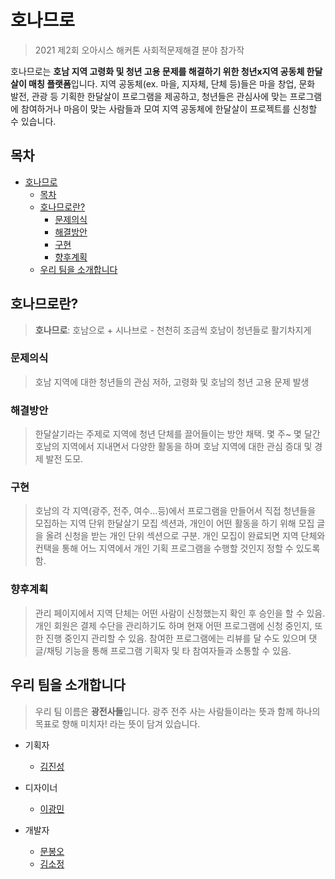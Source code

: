 # 호나므로

> 2021 제2회 오아시스 해커톤 사회적문제해결 분야 참가작

호나므로는 **호남 지역 고령화 및 청년 고용 문제를 해결하기 위한 청년x지역 공동체 한달살이 매칭 플랫폼**입니다. 지역 공동체(ex. 마을, 지자체, 단체 등)들은 마을 창업, 문화 발전, 관광 등 기획한 한달살이 프로그램을 제공하고, 청년들은 관심사에 맞는 프로그램에 참여하거나 마음이 맞는 사람들과 모여 지역 공동체에 한달살이 프로젝트를 신청할 수 있습니다.

## 목차

- [호나므로](#호나므로)
  - [목차](#목차)
  - [호나므로란?](#호나므로란)
    - [문제의식](#문제의식)
    - [해결방안](#해결방안)
    - [구현](#구현)
    - [향후계획](#향후계획)
  - [우리 팀을 소개합니다](#우리-팀을-소개합니다)

## 호나므로란?

> **호나므로**: 호남으로 + 시나브로 - 천천히 조금씩 호남이 청년들로 활기차지게

### 문제의식
> 호남 지역에 대한 청년들의 관심 저하, 고령화 및 호남의 청년 고용 문제 발생

### 해결방안
> 한달살기라는 주제로 지역에 청년 단체를 끌어들이는 방안 채택. 몇 주~ 몇 달간 호남의 지역에서 지내면서 다양한 활동을 하며 호남 지역에 대한 관심 증대 및 경제 발전 도모.

### 구현
> 호남의 각 지역(광주, 전주, 여수...등)에서 프로그램을 만들어서 직접 청년들을 모집하는 지역 단위 한달살기 모집 섹션과, 개인이 어떤 활동을 하기 위해 모집 글을 올려 신청을 받는 개인 단위 섹션으로 구분. 개인 모집이 완료되면 지역 단체와 컨택을 통해 어느 지역에서 개인 기획 프로그램을 수행할 것인지 정할 수 있도록 함.

### 향후계획
> 관리 페이지에서 지역 단체는 어떤 사람이 신청했는지 확인 후 승인을 할 수 있음. 개인 회원은 결제 수단을 관리하기도 하며 현재 어떤 프로그램에 신청 중인지, 또한 진행 중인지 관리할 수 있음. 참여한 프로그램에는 리뷰를 달 수도 있으며 댓글/채팅 기능을 통해 프로그램 기획자 및 타 참여자들과 소통할 수 있음.


## 우리 팀을 소개합니다

> 우리 팀 이름은 **광전사들**입니다. 광주 전주 사는 사람들이라는 뜻과 함께 하나의 목표로 향해 미치자! 라는 뜻이 담겨 있습니다.

- 기획자
  - [김진성](jksm1903@gmail.com)

- 디자이너
  - [이광민](ekm9904@gmail.com)

- 개발자
  - [문봉오](https://github.com/bonomoon)
  - [김소정](https://github.com/SojeongKim-42)
